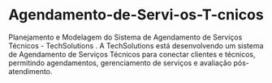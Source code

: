 # Agendamento-de-Servi-os-T-cnicos
Planejamento e Modelagem do Sistema de Agendamento de Serviços Técnicos - TechSolutions .     A TechSolutions está desenvolvendo um sistema de Agendamento de Serviços Técnicos para conectar clientes e técnicos, permitindo agendamentos, gerenciamento de serviços e avaliação pós-atendimento.
